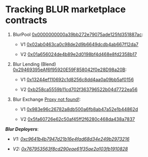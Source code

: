 # Tracking BLUR marketplace contracts

1. BlurPool [0x0000000000a39bb272e79075ade125fd351887ac](https://etherscan.io/token/0x0000000000a39bb272e79075ade125fd351887ac#code):
    
    - V1 [0x02ab0463ca0c98de2d9b6649dcdb4ab667f12da7](https://etherscan.io/address/0x02ab0463ca0c98de2d9b6649dcdb4ab667f12da7#code)
    
    - V2 [0x01a656024de4b89e2d0198bf4d468e8fd2358b17](https://etherscan.io/address/0x01a656024de4b89e2d0198bf4d468e8fd2358b17#code)


2. Blur Lending (Blend) [0x29469395eAf6f95920E59F858042f0e28D98a20B](https://etherscan.io/address/0x29469395eAf6f95920E59F858042f0e28D98a20B#code):
    
    - V1 [0x13244ef110692c1d8256c8dd4aa0a09bb5af0156](https://etherscan.io/address/0x13244ef110692c1d8256c8dd4aa0a09bb5af0156#code)
    
    - V2 [0xb258ca5559b11cd702f363796522b04d7722ea56](https://etherscan.io/address/0xb258ca5559b11cd702f363796522b04d7722ea56#code)
 
3. Blur Exchange [Proxy not found!]():
    
    - V1 [0x983e96c26782a8db500a6fb8ab47a52e1b44862d](https://etherscan.io/address/0x983e96c26782a8db500a6fb8ab47a52e1b44862d#code)
    
    - V2 [0x5fa60726e62c50af45ff2f6280c468da438a7837](https://etherscan.io/address/0x5fa60726e62c50af45ff2f6280c468da438a7837#code)


_**Blur Deployers**_:

- _V1: [0xc9641b4b7947d21b16e4fad68d34e249b2973216](https://etherscan.io/address/0xc9641b4b7947d21b16e4fad68d34e249b2973216)_

- _V2: [0x767953563f8cd290eae61f35ae2a103fb1910828](https://etherscan.io/address/0x767953563f8cd290eae61f35ae2a103fb1910828)_
